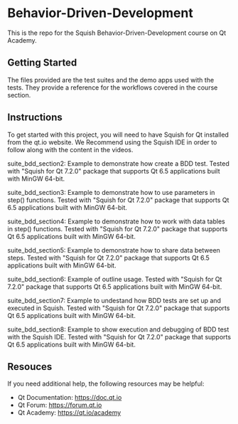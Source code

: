 # Behavior-Driven-Development

This is the repo for the Squish Behavior-Driven-Development course on Qt Academy.

## Getting Started

The files provided are the test suites and the demo apps used with the tests. They provide a reference for the workflows covered in the course section.

## Instructions

To get started with this project, you will need to have Squish for Qt installed from the qt.io website. We Recommend using the Squish IDE in order to follow along with the content in the videos.

suite_bdd_section2: Example to demonstrate how create a BDD test. Tested with "Squish for Qt 7.2.0" package that supports Qt 6.5 applications built with MinGW 64-bit.

suite_bdd_section3: Example to demonstrate how to use parameters in step() functions. Tested with "Squish for Qt 7.2.0" package that supports Qt 6.5 applications built with MinGW 64-bit.

suite_bdd_section4: Example to demonstrate how to work with data tables in step() functions. Tested with "Squish for Qt 7.2.0" package that supports Qt 6.5 applications built with MinGW 64-bit.

suite_bdd_section5: Example to demonstrate how to share data between steps. Tested with "Squish for Qt 7.2.0" package that supports Qt 6.5 applications built with MinGW 64-bit.

suite_bdd_section6: Example of outline usage. Tested with "Squish for Qt 7.2.0" package that supports Qt 6.5 applications built with MinGW 64-bit.

suite_bdd_section7: Example to undestand how BDD tests are set up and executed in Squish. Tested with "Squish for Qt 7.2.0" package that supports Qt 6.5 applications built with MinGW 64-bit.

suite_bdd_section8: Example to show execution and debugging of BDD test with the Squish IDE. Tested with "Squish for Qt 7.2.0" package that supports Qt 6.5 applications built with MinGW 64-bit.


## Resouces

If you need additional help, the following resources may be helpful:

- Qt Documentation: https://doc.qt.io
- Qt Forum: https://forum.qt.io
- Qt Academy: https://qt.io/academy
